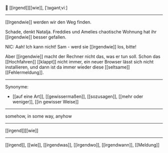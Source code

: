 🤔 [[irgend]][[wie]], [ˈɪʁɡəntˌviː]

---
[[Irgendwie]] werden wir den Weg finden.

Schade, denkt Natalja. Freddies und Amelies chaotische Wohnung hat ihr [[irgendwie]] besser gefallen.

NIC: Aah! Ich kann nicht! Sam - werd sie [[irgendwie]] los, bitte!  

Aber [[irgendwie]] macht der Rechner nicht das, was er tun soll. Schon das [[Hochfahren]] [[klappt]] nicht immer, ein neuer Browser lässt sich nicht installieren, und dann ist da immer wieder diese [[seltsame]] [[Fehlermeldung]]. 


---
Synonyme:
- [[auf eine Art]], [[gewissermaßen]], [[sozusagen]], [[mehr oder weniger]], [[in gewisser Weise]]

---
somehow, in some way, anyhow

---
[[irgend]][[wie]]

---
[[irgend]], [[wie]], [[irgendwas]], [[irgendwo]], [[irgendwann]], [[Meldung]]
